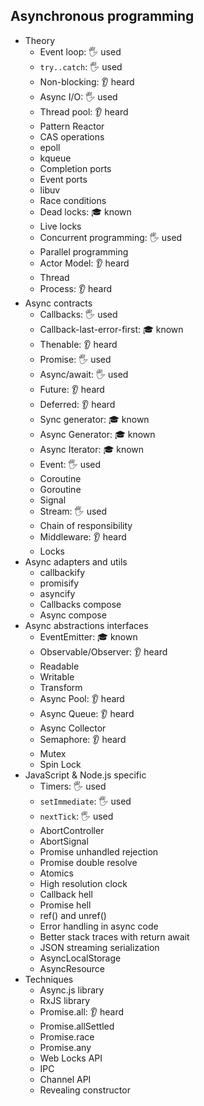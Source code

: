 ## Asynchronous programming

- Theory
  - Event loop: 🖐️ used
  - `try..catch`: 🖐️ used
  - Non-blocking: 👂 heard
  - Async I/O: 🖐️ used
  - Thread pool: 👂 heard
  - Pattern Reactor
  - CAS operations
  - epoll
  - kqueue
  - Completion ports
  - Event ports
  - libuv
  - Race conditions
  - Dead locks: 🎓 known
  - Live locks
  - Concurrent programming: 🖐️ used
  - Parallel programming
  - Actor Model: 👂 heard
  - Thread
  - Process: 👂 heard
- Async contracts
  - Callbacks: 🖐️ used
  - Callback-last-error-first: 🎓 known
  - Thenable: 👂 heard
  - Promise: 🖐️ used
  - Async/await: 🖐️ used
  - Future: 👂 heard
  - Deferred: 👂 heard
  - Sync generator: 🎓 known
  - Async Generator: 🎓 known
  - Async Iterator: 🎓 known
  - Event: 🖐️ used
  - Coroutine
  - Goroutine
  - Signal
  - Stream: 🖐️ used
  - Chain of responsibility
  - Middleware: 👂 heard
  - Locks
- Async adapters and utils
  - callbackify
  - promisify
  - asyncify
  - Callbacks compose
  - Async compose
- Async abstractions interfaces
  - EventEmitter: 🎓 known
  - Observable/Observer: 👂 heard
  - Readable
  - Writable
  - Transform
  - Async Pool: 👂 heard
  - Async Queue: 👂 heard
  - Async Collector
  - Semaphore: 👂 heard
  - Mutex
  - Spin Lock
- JavaScript & Node.js specific
  - Timers: 🖐️ used
  - `setImmediate`: 🖐️ used
  - `nextTick`: 🖐️ used
  - AbortController
  - AbortSignal
  - Promise unhandled rejection
  - Promise double resolve
  - Atomics
  - High resolution clock
  - Callback hell
  - Promise hell
  - ref() and unref()
  - Error handling in async code
  - Better stack traces with return await
  - JSON streaming serialization
  - AsyncLocalStorage
  - AsyncResource
- Techniques
  - Async.js library
  - RxJS library
  - Promise.all: 👂 heard
  - Promise.allSettled
  - Promise.race
  - Promise.any
  - Web Locks API
  - IPC
  - Channel API
  - Revealing constructor
